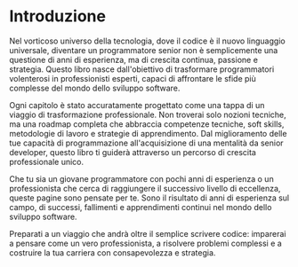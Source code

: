 # Introduzione

Nel vorticoso universo della tecnologia, dove il codice è il nuovo linguaggio universale, diventare un programmatore senior non è semplicemente una questione di anni di esperienza, ma di crescita continua, passione e strategia. Questo libro nasce dall'obiettivo di trasformare programmatori volenterosi in professionisti esperti, capaci di affrontare le sfide più complesse del mondo dello sviluppo software.

Ogni capitolo è stato accuratamente progettato come una tappa di un viaggio di trasformazione professionale. Non troverai solo nozioni tecniche, ma una roadmap completa che abbraccia competenze tecniche, soft skills, metodologie di lavoro e strategie di apprendimento. Dal miglioramento delle tue capacità di programmazione all'acquisizione di una mentalità da senior developer, questo libro ti guiderà attraverso un percorso di crescita professionale unico.

Che tu sia un giovane programmatore con pochi anni di esperienza o un professionista che cerca di raggiungere il successivo livello di eccellenza, queste pagine sono pensate per te. Sono il risultato di anni di esperienza sul campo, di successi, fallimenti e apprendimenti continui nel mondo dello sviluppo software.

Preparati a un viaggio che andrà oltre il semplice scrivere codice: imparerai a pensare come un vero professionista, a risolvere problemi complessi e a costruire la tua carriera con consapevolezza e strategia.
